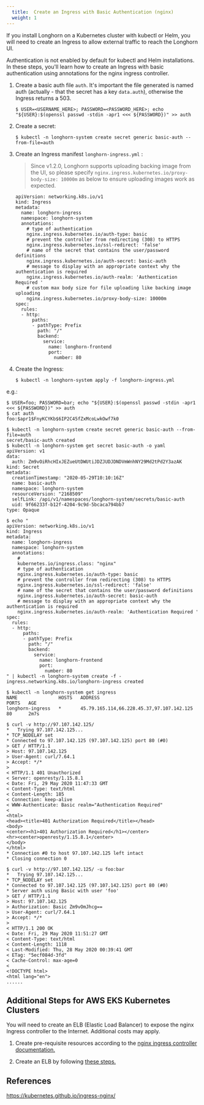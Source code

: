 ```yaml
---
  title:  Create an Ingress with Basic Authentication (nginx)
  weight: 1
---
```


If you install Longhorn on a Kubernetes cluster with kubectl or Helm, you will need to create an Ingress to allow external traffic to reach the Longhorn UI.

Authentication is not enabled by default for kubectl and Helm installations. In these steps, you'll learn how to create an Ingress with basic authentication using annotations for the nginx ingress controller.

1. Create a basic auth file `auth`. It's important the file generated is named auth (actually - that the secret has a key `data.auth`), otherwise the Ingress returns a 503.
    ```
    $ USER=<USERNAME_HERE>; PASSWORD=<PASSWORD_HERE>; echo "${USER}:$(openssl passwd -stdin -apr1 <<< ${PASSWORD})" >> auth
    ```
2. Create a secret:
    ```
    $ kubectl -n longhorn-system create secret generic basic-auth --from-file=auth
    ```
3. Create an Ingress manifest `longhorn-ingress.yml` :
    > Since v1.2.0, Longhorn supports uploading backing image from the UI, so please specify `nginx.ingress.kubernetes.io/proxy-body-size: 10000m` as below to ensure uploading images work as expected.

    ```
    apiVersion: networking.k8s.io/v1
    kind: Ingress
    metadata:
      name: longhorn-ingress
      namespace: longhorn-system
      annotations:
        # type of authentication
        nginx.ingress.kubernetes.io/auth-type: basic
        # prevent the controller from redirecting (308) to HTTPS
        nginx.ingress.kubernetes.io/ssl-redirect: 'false'
        # name of the secret that contains the user/password definitions
        nginx.ingress.kubernetes.io/auth-secret: basic-auth
        # message to display with an appropriate context why the authentication is required
        nginx.ingress.kubernetes.io/auth-realm: 'Authentication Required '
        # custom max body size for file uploading like backing image uploading
        nginx.ingress.kubernetes.io/proxy-body-size: 10000m
    spec:
      rules:
      - http:
          paths:
          - pathType: Prefix
            path: "/"
            backend:
              service:
                name: longhorn-frontend
                port:
                  number: 80
    ```
4. Create the Ingress:
    ```
    $ kubectl -n longhorn-system apply -f longhorn-ingress.yml
    ```

e.g.:
```
$ USER=foo; PASSWORD=bar; echo "${USER}:$(openssl passwd -stdin -apr1 <<< ${PASSWORD})" >> auth
$ cat auth
foo:$apr1$FnyKCYKb$6IP2C45fZxMcoLwkOwf7k0

$ kubectl -n longhorn-system create secret generic basic-auth --from-file=auth
secret/basic-auth created
$ kubectl -n longhorn-system get secret basic-auth -o yaml
apiVersion: v1
data:
  auth: Zm9vOiRhcHIxJEZueUtDWUtiJDZJUDJDNDVmWnhNY29Md2tPd2Y3azAK
kind: Secret
metadata:
  creationTimestamp: "2020-05-29T10:10:16Z"
  name: basic-auth
  namespace: longhorn-system
  resourceVersion: "2168509"
  selfLink: /api/v1/namespaces/longhorn-system/secrets/basic-auth
  uid: 9f66233f-b12f-4204-9c9d-5bcaca794bb7
type: Opaque

$ echo "
apiVersion: networking.k8s.io/v1
kind: Ingress
metadata:
  name: longhorn-ingress
  namespace: longhorn-system
  annotations:
    # 
    kubernetes.io/ingress.class: "nginx"
    # type of authentication
    nginx.ingress.kubernetes.io/auth-type: basic
    # prevent the controller from redirecting (308) to HTTPS
    nginx.ingress.kubernetes.io/ssl-redirect: 'false'
    # name of the secret that contains the user/password definitions
    nginx.ingress.kubernetes.io/auth-secret: basic-auth
    # message to display with an appropriate context why the authentication is required
    nginx.ingress.kubernetes.io/auth-realm: 'Authentication Required '
spec:
  rules:
  - http:
      paths:
      - pathType: Prefix
        path: "/"
        backend:
          service:
            name: longhorn-frontend
            port:
              number: 80
" | kubectl -n longhorn-system create -f -
ingress.networking.k8s.io/longhorn-ingress created

$ kubectl -n longhorn-system get ingress
NAME               HOSTS   ADDRESS                                     PORTS   AGE
longhorn-ingress   *       45.79.165.114,66.228.45.37,97.107.142.125   80      2m7s

$ curl -v http://97.107.142.125/
*   Trying 97.107.142.125...
* TCP_NODELAY set
* Connected to 97.107.142.125 (97.107.142.125) port 80 (#0)
> GET / HTTP/1.1
> Host: 97.107.142.125
> User-Agent: curl/7.64.1
> Accept: */*
>
< HTTP/1.1 401 Unauthorized
< Server: openresty/1.15.8.1
< Date: Fri, 29 May 2020 11:47:33 GMT
< Content-Type: text/html
< Content-Length: 185
< Connection: keep-alive
< WWW-Authenticate: Basic realm="Authentication Required"
<
<html>
<head><title>401 Authorization Required</title></head>
<body>
<center><h1>401 Authorization Required</h1></center>
<hr><center>openresty/1.15.8.1</center>
</body>
</html>
* Connection #0 to host 97.107.142.125 left intact
* Closing connection 0

$ curl -v http://97.107.142.125/ -u foo:bar
*   Trying 97.107.142.125...
* TCP_NODELAY set
* Connected to 97.107.142.125 (97.107.142.125) port 80 (#0)
* Server auth using Basic with user 'foo'
> GET / HTTP/1.1
> Host: 97.107.142.125
> Authorization: Basic Zm9vOmJhcg==
> User-Agent: curl/7.64.1
> Accept: */*
>
< HTTP/1.1 200 OK
< Date: Fri, 29 May 2020 11:51:27 GMT
< Content-Type: text/html
< Content-Length: 1118
< Last-Modified: Thu, 28 May 2020 00:39:41 GMT
< ETag: "5ecf084d-3fd"
< Cache-Control: max-age=0
<
<!DOCTYPE html>
<html lang="en">
......
```

## Additional Steps for AWS EKS Kubernetes Clusters

You will need to create an ELB (Elastic Load Balancer) to expose the nginx Ingress controller to the Internet. Additional costs may apply.

1. Create pre-requisite resources according to the [nginx ingress controller documentation.](https://kubernetes.github.io/ingress-nginx/deploy/#prerequisite-generic-deployment-command)

2. Create an ELB by following [these steps.](https://kubernetes.github.io/ingress-nginx/deploy/#aws)

## References
https://kubernetes.github.io/ingress-nginx/
